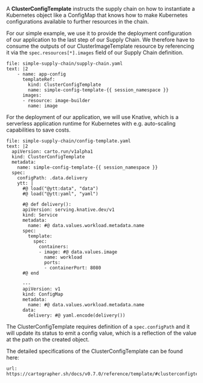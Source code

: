 A **ClusterConfigTemplate** instructs the supply chain on how to instantiate a Kubernetes object like a ConfigMap that knows how to make Kubernetes configurations available to further resources in the chain.

For our simple example, we use it to provide the deployment configuration of our application to the last step of our Supply Chain. We therefore have to consume the outputs of our ClusterImageTemplate resource by referencing it via the `spec.resources[*].images` field of our Supply Chain definition. 
```editor:append-lines-to-file
file: simple-supply-chain/supply-chain.yaml
text: |2
    - name: app-config
      templateRef:
        kind: ClusterConfigTemplate
        name: simple-config-template-{{ session_namespace }}
      images:
      - resource: image-builder
        name: image
```
For the deployment of our application, we will use Knative, which is a serverless application runtime for Kubernetes with e.g. auto-scaling capabilities to save costs.
```editor:append-lines-to-file
file: simple-supply-chain/config-template.yaml
text: |2
  apiVersion: carto.run/v1alpha1
  kind: ClusterConfigTemplate
  metadata:
    name: simple-config-template-{{ session_namespace }}
  spec:
    configPath: .data.delivery
    ytt: |
      #@ load("@ytt:data", "data")
      #@ load("@ytt:yaml", "yaml")

      #@ def delivery():
      apiVersion: serving.knative.dev/v1
      kind: Service
      metadata:
        name: #@ data.values.workload.metadata.name
      spec:
        template: 
          spec:
            containers:
            - image: #@ data.values.image
              name: workload
              ports:
              - containerPort: 8080
      #@ end

      ---
      apiVersion: v1
      kind: ConfigMap
      metadata:
        name: #@ data.values.workload.metadata.name
      data:
        delivery: #@ yaml.encode(delivery())
```
The ClusterConfigTemplate requires definition of a `spec.configPath` and it will update its status to emit a config value, which is a reflection of the value at the path on the created object. 

The detailed specifications of the ClusterConfigTemplate can be found here: 
```dashboard:open-url
url: https://cartographer.sh/docs/v0.7.0/reference/template/#clusterconfigtemplate
```
